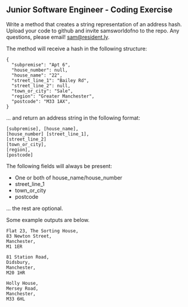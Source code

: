 ## Junior Software Engineer - Coding Exercise

Write a method that creates a string representation of an address hash. Upload your code to github and invite samsworldofno to the repo. Any questions, please email! sam@resident.ly.

The method will receive a hash in the following structure:

    {
      "subpremise": "Apt 6",
      "house_number": null,
      "house_name": "22",
      "street_line_1": "Bailey Rd",
      "street_line_2": null,
      "town_or_city": "Sale",
      "region": "Greater Manchester",
      "postcode": "M33 1AX",
    }

... and return an address string in the following format:

    [subpremise], [house_name],
    [house_number] [street_line_1],
    [street_line_2]
    [town_or_city],
    [region],
    [postcode]

The following fields will always be present:

* One or both of house_name/house_number
* street_line_1
* town_or_city
* postcode

... the rest are optional.

Some example outputs are below.

    Flat 23, The Sorting House,
    83 Newton Street,
    Manchester,
    M1 1ER

    81 Station Road,
    Didsbury,
    Manchester,
    M20 1HR

    Holly House,
    Mersey Road,
    Manchester,
    M33 6HL